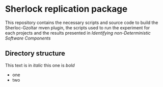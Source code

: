 # Sherlock replication package
This repository contains the necessary scripts and source code to build the Sherloc-Gzoltar mven plugin, the scripts used to run the experiment for each projects and the results presented in _Identifying non-Deterministic Software Components_


## Directory structure
This text is in _italic_ this one is *bold* 
* one
* two




